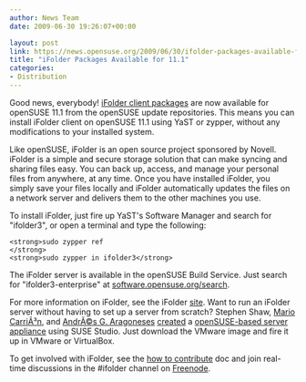 ```yaml
---
author: News Team
date: 2009-06-30 19:26:07+00:00

layout: post
link: https://news.opensuse.org/2009/06/30/ifolder-packages-available-for-111/
title: "iFolder Packages Available for 11.1"
categories:
- Distribution
---
```

Good news, everybody! [iFolder client packages](http://ifolder.com/ifolder) are now available for openSUSE 11.1 from the openSUSE update repositories. This means you can install iFolder client on openSUSE 11.1 using YaST or zypper, without any modifications to your installed system.

Like openSUSE, iFolder is an open source project sponsored by Novell. iFolder is a simple and secure storage solution that can make syncing and sharing files easy. You can back up, access, and manage your personal files from anywhere, at any time. Once you have installed iFolder, you simply save your files locally and iFolder automatically updates the files on a network server and delivers them to the other machines you use.

To install iFolder, just fire up YaST's Software Manager and search for "ifolder3", or open a terminal and type the following:

    
    <strong>sudo zypper ref
    </strong>
    <strong>sudo zypper in ifolder3</strong>


The iFolder server is available in the openSUSE Build Service. Just search for "ifolder3-enterprise" at [software.opensuse.org/search](http://software.opensuse.org/search).

For more information on iFolder, see the iFolder [site](http://ifolder.com/ifolder). Want to run an iFolder server without having to set up a server from scratch? Stephen Shaw, [Mario CarriÃ³n](http://blog.carrion.ws/), and [AndrÃ©s G. Aragoneses](http://www.blogger.com/profile/00267496347097861887) [created](http://knocte.blogspot.com/2009/06/its-all-about-synchronization.html) a [openSUSE-based server appliance](http://www.decriptor.com/2009/05/22/ifolder-on-opensuse-11-1/) using SUSE Studio. Just download the VMware image and fire it up in VMware or VirtualBox.

To get involved with iFolder, see the [how to contribute](http://community.ifolder.com/ssf/a/c/p_name/ss_forum/p_action/1/binderId/1487/action/view_folder_entry/namespace/_ss_forum_/entryId/1233) doc and join real-time discussions in the #ifolder channel on [Freenode](irc://irc.freenode.net/ifolder).		
